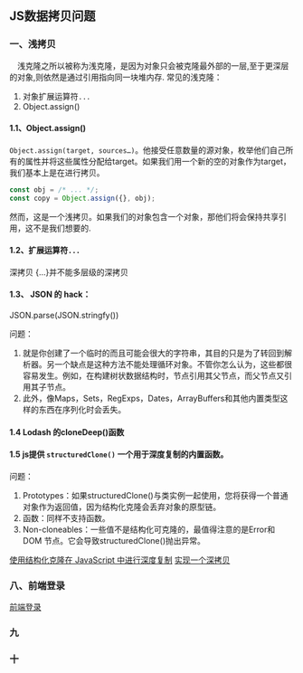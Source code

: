 ## JS数据拷贝问题

### 一、浅拷贝
  浅克隆之所以被称为浅克隆，是因为对象只会被克隆最外部的一层,至于更深层的对象,则依然是通过引用指向同一块堆内存.
 常见的浅克隆：
1. 对象扩展运算符`...`
2. Object.assign()

####  1.1、Object.assign()
`Object.assign(target, sources…)`。他接受任意数量的源对象，枚举他们自己所有的属性并将这些属性分配给target。如果我们用一个新的空的对象作为target，我们基本上是在进行拷贝。
```javascript
const obj = /* ... */;
const copy = Object.assign({}, obj);
```

然而，这是一个浅拷贝。如果我们的对象包含一个对象，那他们将会保持共享引用，这不是我们想要的.
####  1.2、扩展运算符`...`
深拷贝 {...}并不能多层级的深拷贝

####  1.3、 JSON 的 hack：
JSON.parse(JSON.stringfy()) 
 
问题：
1. 就是你创建了一个临时的而且可能会很大的字符串，其目的只是为了转回到解析器。另一个缺点是这种方法不能处理循环对象。不管你怎么认为，这些都很容易发生。例如，在构建树状数据结构时，节点引用其父节点，而父节点又引用其子节点。
2. 此外，像Maps，Sets，RegExps，Dates，ArrayBuffers和其他内置类型这样的东西在序列化时会丢失。

#### 1.4 Lodash 的cloneDeep()函数


#### 1.5 js提供 `structuredClone()` 一个用于深度复制的内置函数。
问题：
1. Prototypes：如果structuredClone()与类实例一起使用，您将获得一个普通对象作为返回值，因为结构化克隆会丢弃对象的原型链。
2. 函数：同样不支持函数。
3. Non-cloneables：一些值不是结构化可克隆的，最值得注意的是Error和 DOM 节点。它会导致structuredClone()抛出异常。


[使用结构化克隆在 JavaScript 中进行深度复制](https://www.cnblogs.com/xiyangbaixue/p/15795263.html)
[实现一个深拷贝](https://juejin.cn/post/6844903584023183368)


### 八、前端登录

[前端登录](https://juejin.cn/post/6845166891393089544)

###  九

###  十
